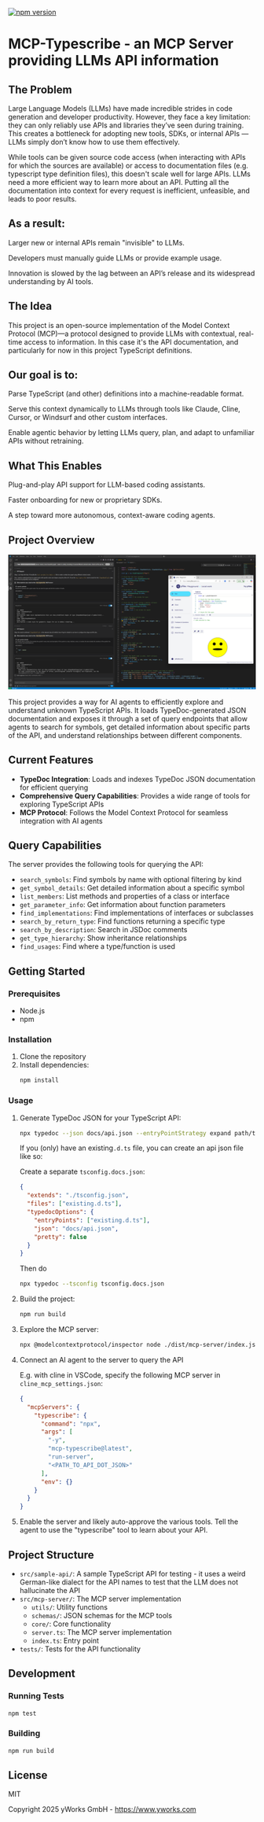 [![npm version](https://img.shields.io/npm/v/mcp-typescribe.svg)](https://www.npmjs.com/package/mcp-typescribe)

# MCP-Typescribe - an MCP Server providing LLMs API information

## The Problem

Large Language Models (LLMs) have made incredible strides in code generation and developer productivity. However, they face a key limitation: they can only reliably use APIs and libraries they’ve seen during training. This creates a bottleneck for adopting new tools, SDKs, or internal APIs — LLMs simply don’t know how to use them effectively.

While tools can be given source code access (when interacting with APIs for which the sources are available) or access to documentation files (e.g. typescript type definition files), this doesn't scale well for large APIs. LLMs need a more efficient way to learn more about an API. Putting all the documentation into context for every request is inefficient, unfeasible, and leads to poor results.

## As a result:

Larger new or internal APIs remain "invisible" to LLMs.

Developers must manually guide LLMs or provide example usage.

Innovation is slowed by the lag between an API’s release and its widespread understanding by AI tools.

## The Idea

This project is an open-source implementation of the Model Context Protocol (MCP)—a protocol designed to provide LLMs with contextual, real-time access to information. In this case it's the API documentation, and particularly for now in this project TypeScript definitions.

## Our goal is to:

Parse TypeScript (and other) definitions into a machine-readable format.

Serve this context dynamically to LLMs through tools like Claude, Cline, Cursor, or Windsurf and other custom interfaces.

Enable agentic behavior by letting LLMs query, plan, and adapt to unfamiliar APIs without retraining.

## What This Enables

Plug-and-play API support for LLM-based coding assistants.

Faster onboarding for new or proprietary SDKs.

A step toward more autonomous, context-aware coding agents.

## Project Overview

![Image](docs/screenshot.png)

This project provides a way for AI agents to efficiently explore and understand unknown TypeScript APIs. It loads TypeDoc-generated JSON documentation and exposes it through a set of query endpoints that allow agents to search for symbols, get detailed information about specific parts of the API, and understand relationships between different components.

## Current Features

- **TypeDoc Integration**: Loads and indexes TypeDoc JSON documentation for efficient querying
- **Comprehensive Query Capabilities**: Provides a wide range of tools for exploring TypeScript APIs
- **MCP Protocol**: Follows the Model Context Protocol for seamless integration with AI agents

## Query Capabilities

The server provides the following tools for querying the API:

- `search_symbols`: Find symbols by name with optional filtering by kind
- `get_symbol_details`: Get detailed information about a specific symbol
- `list_members`: List methods and properties of a class or interface
- `get_parameter_info`: Get information about function parameters
- `find_implementations`: Find implementations of interfaces or subclasses
- `search_by_return_type`: Find functions returning a specific type
- `search_by_description`: Search in JSDoc comments
- `get_type_hierarchy`: Show inheritance relationships
- `find_usages`: Find where a type/function is used

## Getting Started

### Prerequisites

- Node.js
- npm

### Installation

1. Clone the repository
2. Install dependencies:
   ```bash
   npm install
   ```

### Usage

1. Generate TypeDoc JSON for your TypeScript API:

   ```bash
   npx typedoc --json docs/api.json --entryPointStrategy expand path/to/your/typescript/files
   ```

   If you (only) have an existing`.d.ts` file, you can create an api json file like so:

   Create a separate `tsconfig.docs.json`:

   ```json
   {
     "extends": "./tsconfig.json",
     "files": ["existing.d.ts"],
     "typedocOptions": {
       "entryPoints": ["existing.d.ts"],
       "json": "docs/api.json",
       "pretty": false
     }
   }
   ```

   Then do

   ```bash
   npx typedoc --tsconfig tsconfig.docs.json
   ```

2. Build the project:

   ```bash
   npm run build
   ```

3. Explore the MCP server:

   ```bash
   npx @modelcontextprotocol/inspector node ./dist/mcp-server/index.js run-server docs/api.json
   ```

4. Connect an AI agent to the server to query the API

   E.g. with cline in VSCode, specify the following MCP server in `cline_mcp_settings.json`:

   ```json
   {
     "mcpServers": {
       "typescribe": {
         "command": "npx",
         "args": [
           "-y",
           "mcp-typescribe@latest",
           "run-server",
           "<PATH_TO_API_DOT_JSON>"
         ],
         "env": {}
       }
     }
   }
   ```

5. Enable the server and likely auto-approve the various tools. Tell the agent to use the "typescribe" tool to learn about your API.

## Project Structure

- `src/sample-api/`: A sample TypeScript API for testing - it uses a weird German-like dialect for the API names to test that the LLM does not hallucinate the API
- `src/mcp-server/`: The MCP server implementation
  - `utils/`: Utility functions
  - `schemas/`: JSON schemas for the MCP tools
  - `core/`: Core functionality
  - `server.ts`: The MCP server implementation
  - `index.ts`: Entry point
- `tests/`: Tests for the API functionality

## Development

### Running Tests

```bash
npm test
```

### Building

```bash
npm run build
```

## License

MIT

Copyright 2025 yWorks GmbH - https://www.yworks.com
